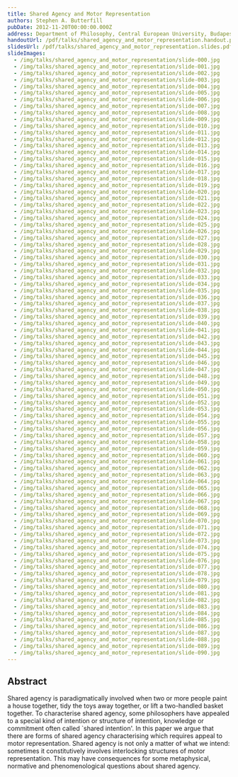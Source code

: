 ```yaml
---
title: Shared Agency and Motor Representation
authors: Stephen A. Butterfill
pubDate: 2012-11-20T00:00:00.000Z
address: Department of Philosophy, Central European University, Budapest
handoutUrl: /pdf/talks/shared_agency_and_motor_representation.handout.pdf
slidesUrl: /pdf/talks/shared_agency_and_motor_representation.slides.pdf
slideImages:
  - /img/talks/shared_agency_and_motor_representation/slide-000.jpg
  - /img/talks/shared_agency_and_motor_representation/slide-001.jpg
  - /img/talks/shared_agency_and_motor_representation/slide-002.jpg
  - /img/talks/shared_agency_and_motor_representation/slide-003.jpg
  - /img/talks/shared_agency_and_motor_representation/slide-004.jpg
  - /img/talks/shared_agency_and_motor_representation/slide-005.jpg
  - /img/talks/shared_agency_and_motor_representation/slide-006.jpg
  - /img/talks/shared_agency_and_motor_representation/slide-007.jpg
  - /img/talks/shared_agency_and_motor_representation/slide-008.jpg
  - /img/talks/shared_agency_and_motor_representation/slide-009.jpg
  - /img/talks/shared_agency_and_motor_representation/slide-010.jpg
  - /img/talks/shared_agency_and_motor_representation/slide-011.jpg
  - /img/talks/shared_agency_and_motor_representation/slide-012.jpg
  - /img/talks/shared_agency_and_motor_representation/slide-013.jpg
  - /img/talks/shared_agency_and_motor_representation/slide-014.jpg
  - /img/talks/shared_agency_and_motor_representation/slide-015.jpg
  - /img/talks/shared_agency_and_motor_representation/slide-016.jpg
  - /img/talks/shared_agency_and_motor_representation/slide-017.jpg
  - /img/talks/shared_agency_and_motor_representation/slide-018.jpg
  - /img/talks/shared_agency_and_motor_representation/slide-019.jpg
  - /img/talks/shared_agency_and_motor_representation/slide-020.jpg
  - /img/talks/shared_agency_and_motor_representation/slide-021.jpg
  - /img/talks/shared_agency_and_motor_representation/slide-022.jpg
  - /img/talks/shared_agency_and_motor_representation/slide-023.jpg
  - /img/talks/shared_agency_and_motor_representation/slide-024.jpg
  - /img/talks/shared_agency_and_motor_representation/slide-025.jpg
  - /img/talks/shared_agency_and_motor_representation/slide-026.jpg
  - /img/talks/shared_agency_and_motor_representation/slide-027.jpg
  - /img/talks/shared_agency_and_motor_representation/slide-028.jpg
  - /img/talks/shared_agency_and_motor_representation/slide-029.jpg
  - /img/talks/shared_agency_and_motor_representation/slide-030.jpg
  - /img/talks/shared_agency_and_motor_representation/slide-031.jpg
  - /img/talks/shared_agency_and_motor_representation/slide-032.jpg
  - /img/talks/shared_agency_and_motor_representation/slide-033.jpg
  - /img/talks/shared_agency_and_motor_representation/slide-034.jpg
  - /img/talks/shared_agency_and_motor_representation/slide-035.jpg
  - /img/talks/shared_agency_and_motor_representation/slide-036.jpg
  - /img/talks/shared_agency_and_motor_representation/slide-037.jpg
  - /img/talks/shared_agency_and_motor_representation/slide-038.jpg
  - /img/talks/shared_agency_and_motor_representation/slide-039.jpg
  - /img/talks/shared_agency_and_motor_representation/slide-040.jpg
  - /img/talks/shared_agency_and_motor_representation/slide-041.jpg
  - /img/talks/shared_agency_and_motor_representation/slide-042.jpg
  - /img/talks/shared_agency_and_motor_representation/slide-043.jpg
  - /img/talks/shared_agency_and_motor_representation/slide-044.jpg
  - /img/talks/shared_agency_and_motor_representation/slide-045.jpg
  - /img/talks/shared_agency_and_motor_representation/slide-046.jpg
  - /img/talks/shared_agency_and_motor_representation/slide-047.jpg
  - /img/talks/shared_agency_and_motor_representation/slide-048.jpg
  - /img/talks/shared_agency_and_motor_representation/slide-049.jpg
  - /img/talks/shared_agency_and_motor_representation/slide-050.jpg
  - /img/talks/shared_agency_and_motor_representation/slide-051.jpg
  - /img/talks/shared_agency_and_motor_representation/slide-052.jpg
  - /img/talks/shared_agency_and_motor_representation/slide-053.jpg
  - /img/talks/shared_agency_and_motor_representation/slide-054.jpg
  - /img/talks/shared_agency_and_motor_representation/slide-055.jpg
  - /img/talks/shared_agency_and_motor_representation/slide-056.jpg
  - /img/talks/shared_agency_and_motor_representation/slide-057.jpg
  - /img/talks/shared_agency_and_motor_representation/slide-058.jpg
  - /img/talks/shared_agency_and_motor_representation/slide-059.jpg
  - /img/talks/shared_agency_and_motor_representation/slide-060.jpg
  - /img/talks/shared_agency_and_motor_representation/slide-061.jpg
  - /img/talks/shared_agency_and_motor_representation/slide-062.jpg
  - /img/talks/shared_agency_and_motor_representation/slide-063.jpg
  - /img/talks/shared_agency_and_motor_representation/slide-064.jpg
  - /img/talks/shared_agency_and_motor_representation/slide-065.jpg
  - /img/talks/shared_agency_and_motor_representation/slide-066.jpg
  - /img/talks/shared_agency_and_motor_representation/slide-067.jpg
  - /img/talks/shared_agency_and_motor_representation/slide-068.jpg
  - /img/talks/shared_agency_and_motor_representation/slide-069.jpg
  - /img/talks/shared_agency_and_motor_representation/slide-070.jpg
  - /img/talks/shared_agency_and_motor_representation/slide-071.jpg
  - /img/talks/shared_agency_and_motor_representation/slide-072.jpg
  - /img/talks/shared_agency_and_motor_representation/slide-073.jpg
  - /img/talks/shared_agency_and_motor_representation/slide-074.jpg
  - /img/talks/shared_agency_and_motor_representation/slide-075.jpg
  - /img/talks/shared_agency_and_motor_representation/slide-076.jpg
  - /img/talks/shared_agency_and_motor_representation/slide-077.jpg
  - /img/talks/shared_agency_and_motor_representation/slide-078.jpg
  - /img/talks/shared_agency_and_motor_representation/slide-079.jpg
  - /img/talks/shared_agency_and_motor_representation/slide-080.jpg
  - /img/talks/shared_agency_and_motor_representation/slide-081.jpg
  - /img/talks/shared_agency_and_motor_representation/slide-082.jpg
  - /img/talks/shared_agency_and_motor_representation/slide-083.jpg
  - /img/talks/shared_agency_and_motor_representation/slide-084.jpg
  - /img/talks/shared_agency_and_motor_representation/slide-085.jpg
  - /img/talks/shared_agency_and_motor_representation/slide-086.jpg
  - /img/talks/shared_agency_and_motor_representation/slide-087.jpg
  - /img/talks/shared_agency_and_motor_representation/slide-088.jpg
  - /img/talks/shared_agency_and_motor_representation/slide-089.jpg
  - /img/talks/shared_agency_and_motor_representation/slide-090.jpg
---
```


## Abstract

Shared agency is paradigmatically involved when two or more people paint a house together, tidy the toys away together, or lift a two-handled basket together.  To characterise shared agency, some philosophers have appealed to a special kind of intention or structure of intention, knowledge or commitment often called `shared intention'.  In this paper we argue that there are forms of shared agency characterising which requires appeal to  motor representation.  Shared agency is not only a matter of what we intend: sometimes it  constitutively involves interlocking structures of motor representation.  This may have consequences for some metaphysical, normative and phenomenological questions about shared agency.

